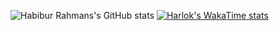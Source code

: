 
![Habibur Rahmans's GitHub stats](https://github-readme-stats.vercel.app/api?username=habibur-rahman-swe&show_icons=true&theme=transparent)
[![Harlok's WakaTime stats](https://github-readme-stats.vercel.app/api/wakatime?username=ffflabs)](https://github.com/habibur-rahman-swe/github-readme-stats)
<!--
**habibur-rahman-swe/habibur-rahman-swe** is a ✨ _special_ ✨ repository because its `README.md` (this file) appears on your GitHub profile.

Here are some ideas to get you started:

- 🔭 I’m currently working on ...
- 🌱 I’m currently learning ...
- 👯 I’m looking to collaborate on ...
- 🤔 I’m looking for help with ...
- 💬 Ask me about ...
- 📫 How to reach me: ...
- 😄 Pronouns: ...
- ⚡ Fun fact: ...
-->
